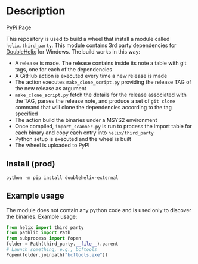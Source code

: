 # Description
[PyPi Page](https://pypi.org/project/doublehelix-external/)

This repository is used to build a wheel that install a module called `helix.third_party`. This module contains 3rd party dependencies for [DoubleHelix](https://github.com/DoubleHelixApp/DoubleHelix) for Windows.
The build works in this way:
- A release is made. The release contains inside its note a table with git tags, one for each of the dependencies
- A GitHub action is executed every time a new release is made
- The action executes `make_clone_script.py` providing the release TAG of the new release as argument
- `make_clone_script.py` fetch the details for the release associated with the TAG, parses the release note, and produce a set of `git clone` command that will clone the dependencies according to the tag specified
- The action build the binaries under a MSYS2 environment
- Once compiled, `import_scanner.py` is run to process the import table for each binary and copy each entry into `helix/third_party`
- Python setup is executed and the wheel is built
- The wheel is uploaded to PyPI

## Install (prod)
```batch
python -m pip install doublehelix-external
```

## Example usage
The module does not contain any python code and is used only to discover the binaries. Example usage:

```python
from helix import third_party
from pathlib import Path
from subprocess import Popen
folder = Path(third_party.__file__).parent
# Launch something, e.g., bcftools
Popen(folder.joinpath("bcftools.exe"))
```
